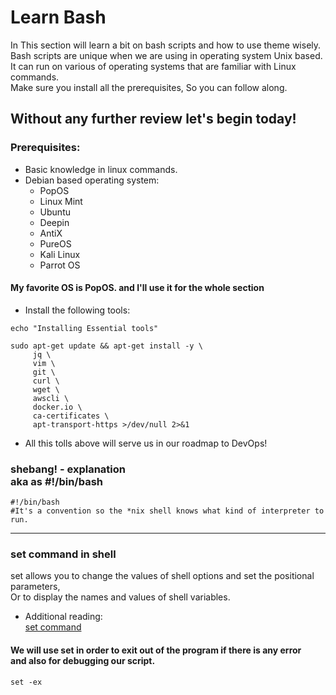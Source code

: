 # Learn Bash

In This section will learn a bit on bash scripts and how to use theme wisely. <br>
Bash scripts are unique when we are using in operating system Unix based. <br> 
It can run on various of operating systems that are familiar with Linux commands. <br>
Make sure you install all the prerequisites, So you can follow along.<br>
## Without any further review let's begin today!

### Prerequisites:
- Basic knowledge in linux commands.
- Debian based operating system: <br>
  - PopOS
  - Linux Mint
  - Ubuntu
  - Deepin
  - AntiX
  - PureOS
  - Kali Linux
  - Parrot OS

#### My favorite OS is PopOS. and I'll use it for the whole section

- Install the following tools:
```shell
echo "Installing Essential tools"

sudo apt-get update && apt-get install -y \
     jq \
     vim \
     git \
     curl \
     wget \
     awscli \
     docker.io \
     ca-certificates \
     apt-transport-https >/dev/null 2>&1
``` 
 - All this tolls above will serve us in our roadmap to DevOps!
 
### shebang! - explanation <br >aka as #!/bin/bash
```shell
#!/bin/bash
#It's a convention so the *nix shell knows what kind of interpreter to run.
```
____________________________________________________________________________________________________


### set command in shell 
set allows you to change the values of shell options and set the positional parameters,<br>
Or to display the names and values of shell variables.
- Additional reading: <br>
  [set command](https://www.gnu.org/software/bash/manual/html_node/The-Set-Builtin.html)

#### We will use set in order to exit out of the program if there is any error <br> and also for debugging our script.
```shell
set -ex
```
